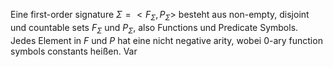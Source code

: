 Eine first-order signature $\Sigma = <F_{\Sigma},P_{\Sigma}>$ besteht aus non-empty, disjoint und countable sets $F_{\Sigma}$ und $P_{\Sigma}$, also Functions und Predicate Symbols.
Jedes Element in $F$ und $P$ hat eine nicht negative arity, wobei 0-ary function symbols constants heißen.
Var 
